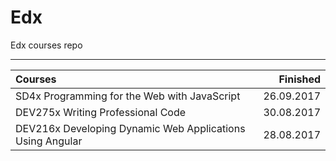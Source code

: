 # Edx
Edx courses repo

--------------------------

| Courses                                                   |    Finished |
|:----------------------------------------------------------|------------:|
| SD4x Programming for the Web with JavaScript              |  26.09.2017 |
| DEV275x Writing Professional Code                         |  30.08.2017 |
| DEV216x Developing Dynamic Web Applications Using Angular |  28.08.2017 |